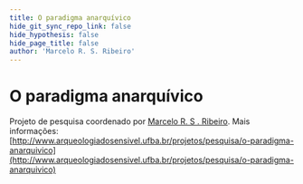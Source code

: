 ```yaml
---
title: O paradigma anarquívico
hide_git_sync_repo_link: false
hide_hypothesis: false
hide_page_title: false
author: 'Marcelo R. S. Ribeiro'
---
```


# O paradigma anarquívico

Projeto de pesquisa coordenado por [Marcelo R. S . Ribeiro](/quem-somos/coordenadores/marcelo-ribeiro). Mais informações: [http://www.arqueologiadosensivel.ufba.br/projetos/pesquisa/o-paradigma-anarquivico](http://www.arqueologiadosensivel.ufba.br/projetos/pesquisa/o-paradigma-anarquivico)